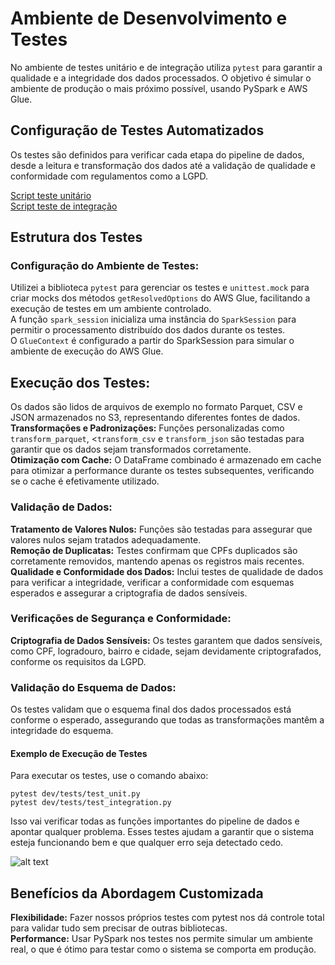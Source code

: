 # Ambiente de Desenvolvimento e Testes
No ambiente de testes unitário e de integração utiliza `pytest` para garantir a qualidade e a integridade dos dados processados. O objetivo é simular o ambiente de produção o mais próximo possível, usando PySpark e AWS Glue.

## Configuração de Testes Automatizados
Os testes são definidos para verificar cada etapa do pipeline de dados, desde a leitura e transformação dos dados até a validação de qualidade e conformidade com regulamentos como a LGPD.

[Script teste unitário ](https://github.com/thuanyvermelho/projeto_aws_etl_glue/blob/master/dev/tests/test_unit.py)<br>
[Script teste de integração ](https://github.com/thuanyvermelho/projeto_aws_etl_glue/blob/master/dev/tests/test_integration.py)

## Estrutura dos Testes
### Configuração do Ambiente de Testes:

Utilizei a biblioteca `pytest` para gerenciar os testes e `unittest.mock` para criar mocks dos métodos `getResolvedOptions` do AWS Glue, facilitando a execução de testes em um ambiente controlado.<br>
A função `spark_session` inicializa uma instância do `SparkSession` para permitir o processamento distribuído dos dados durante os testes.<br>
O `GlueContext` é configurado a partir do SparkSession para simular o ambiente de execução do AWS Glue.

## Execução dos Testes:

Os dados são lidos de arquivos de exemplo no formato Parquet, CSV e JSON armazenados no S3, representando diferentes fontes de dados.<br>
**Transformações e Padronizações:** Funções personalizadas como `transform_parquet`, <`transform_csv` e `transform_json` são testadas para garantir que os dados sejam transformados corretamente.<br>
**Otimização com Cache:** O DataFrame combinado é armazenado em cache para otimizar a performance durante os testes subsequentes, verificando se o cache é efetivamente utilizado.

### Validação de Dados:

**Tratamento de Valores Nulos:** Funções são testadas para assegurar que valores nulos sejam tratados adequadamente.<br>
**Remoção de Duplicatas:** Testes confirmam que CPFs duplicados são corretamente removidos, mantendo apenas os registros mais recentes.<br>
**Qualidade e Conformidade dos Dados:** Inclui testes de qualidade de dados para verificar a integridade, verificar a conformidade com esquemas esperados e assegurar a criptografia de dados sensíveis.<br>

### Verificações de Segurança e Conformidade:

**Criptografia de Dados Sensíveis:** Os testes garantem que dados sensíveis, como CPF, logradouro, bairro e cidade, sejam devidamente criptografados, conforme os requisitos da LGPD.

### Validação do Esquema de Dados:

Os testes validam que o esquema final dos dados processados está conforme o esperado, assegurando que todas as transformações mantêm a integridade do esquema.
#### Exemplo de Execução de Testes
Para executar os testes, use o comando abaixo:

```
pytest dev/tests/test_unit.py
pytest dev/tests/test_integration.py 
```
Isso vai verificar todas as funções importantes do pipeline de dados e apontar qualquer problema. Esses testes ajudam a garantir que o sistema esteja funcionando bem e que qualquer erro seja detectado cedo.

![alt text](https://github.com/thuanyvermelho/projeto_aws_etl_glue/blob/ambiente_dev/dev/imagens/testes.png)

## Benefícios da Abordagem Customizada

**Flexibilidade:** Fazer nossos próprios testes com pytest nos dá controle total para validar tudo sem precisar de outras bibliotecas.<br>
**Performance:** Usar PySpark nos testes nos permite simular um ambiente real, o que é ótimo para testar como o sistema se comporta em produção.




